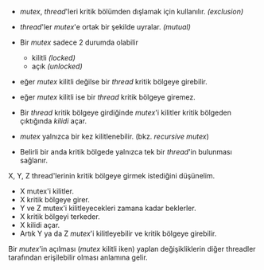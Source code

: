 - _mutex_, _thread_'leri kritik bölümden dışlamak için kullanılır. _(exclusion)_
- _thread_'ler _mutex_'e ortak bir şekilde uyralar. _(mutual)_

- Bir _mutex_ sadece 2 durumda olabilir
  - kilitli _(locked)_
  - açık _(unlocked)_

- eğer _mutex_ kilitli değilse bir _thread_ kritik bölgeye girebilir.
- eğer _mutex_ kilitli ise bir _thread_ kritik bölgeye giremez.

- Bir _thread_ kritik bölgeye girdiğinde _mutex_'i kilitler kritik bölgeden çıktığında _kilidi_ açar.
- _mutex_ yalnızca bir kez kilitlenebilir. (bkz. _recursive mutex_)
- Belirli bir anda kritik bölgede yalnızca tek bir _thread_'in bulunması sağlanır.

X, Y, Z thread'lerinin kritik bölgeye girmek istediğini düşünelim.<br>
- X mutex'i kilitler. 
- X kritik bölgeye girer. 
- Y ve Z mutex'i kilitleyecekleri zamana kadar beklerler.
- X kritik bölgeyi terkeder. 
- X kilidi açar. 
- Artık Y ya da Z _mutex_'i kilitleyebilir ve kritik bölgeye girebilir.

Bir _mutex_'in açılması (_mutex_ kilitli iken) yaplan değişikliklerin diğer threadler tarafından erişilebilir olması anlamına gelir.
